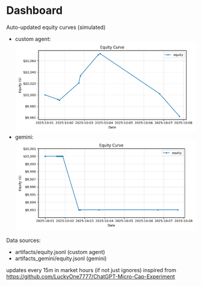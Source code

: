 # Dashboard

Auto-updated equity curves (simulated)

- custom agent: ![Equity Curve](artifacts/equity.png?v=0bf82de)
- gemini: ![Equity Curve (Gemini)](artifacts_gemini/equity.png?v=0bf82de)

Data sources:
- artifacts/equity.jsonl (custom agent)
- artifacts_gemini/equity.jsonl (gemini)

updates every 15m in market hours (if not just ignores)
inspired from https://github.com/LuckyOne7777/ChatGPT-Micro-Cap-Experiment